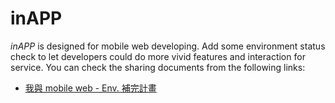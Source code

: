 # inAPP

*inAPP* is designed for mobile web developing. Add some environment status check to let developers could do more vivid features and interaction for service. You can check the sharing documents from the following links:

* [我與 mobile web - Env. 補完計畫](https://www.facebook.com/notes/paul-li/%E6%88%91%E8%88%87-mobile-web-env-%E8%A3%9C%E5%AE%8C%E8%A8%88%E7%95%AB/10154335235092211)
